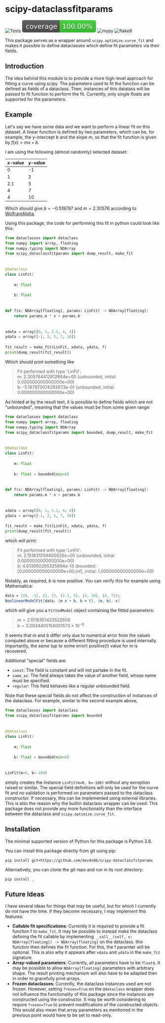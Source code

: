 # scipy-dataclassfitparams

![Tests](https://github.com/devds96/scipy-dataclassfitparams/actions/workflows/tests.yml/badge.svg)
[![Coverage](https://github.com/devds96/scipy-dataclassfitparams/raw/gh-pages/coverage/coverage_badge.svg)](https://devds96.github.io/scipy-dataclassfitparams/coverage/index.html)
![mypy](https://github.com/devds96/scipy-dataclassfitparams/actions/workflows/type.yml/badge.svg)
![flake8](https://github.com/devds96/scipy-dataclassfitparams/actions/workflows/lint.yml/badge.svg)


This package serves as a wrapper around `scipy.optimize.curve_fit` and
makes it possible to define dataclasses which define fit parameters
via their fields.

## Introduction

The idea behind this module is to provide a more high-level approach for
fitting a curve using scipy. The parameters used to fit the function can
be defined as fields of a dataclass. Then, instances of this datalass
will be passed to fit function to perform the fit. Currently, only
single floats are supported for the parameters.

## Example

Let's say we have some data and we want to perform a linear fit on this
dataset. A linear function is defined by two parameters, which can be,
for example, the y-intercept $b$ and the slope $m$, so that the fit
function is given by $f(x)=mx+b$.

I am using the following (almost randomly) selected dataset:

| $x$-value | $y$-value |
|-----------|-----------|
| 0         | -1        |
| 1         | 2         |
| 2.1       | 5         |
| 4         | 7         |
| 4         | 10        |

Which should give $b=-0.518797$ and $m=2.30576$ according to
[WolframAlpha](https://www.wolframalpha.com/input?i=linear+fit+%7B%280%2C+-1%29%2C+%281%2C+2%29%2C+%282.1%2C+5%29%2C+%284%2C+10%29%2C+%284%2C+7%29%7D).

Using this package, the code for performing this fit in python could
look like this:

```python
from dataclasses import dataclass
from numpy import array, floating
from numpy.typing import NDArray
from scipy_dataclassfitparams import dump_result, make_fit


@dataclass
class LinFit:

    m: float

    b: float


def f(x: NDArray[floating], params: LinFit) -> NDArray[floating]:
    return params.m * x + params.b


xdata = array([0, 1, 2.1, 4, 4])
ydata = array([-1, 2, 5, 7, 10])

fit_result = make_fit(LinFit, xdata, ydata, f)
print(dump_result(fit_result))
```

Which should print something like

> Fit performed with type 'LinFit':<br>
> m: 2.305764412812864e+00 (unbounded, initial: 0.000000000000000e+00)<br>
> b: -5.187970074292673e-01 (unbounded, initial: 0.000000000000000e+00)

As hinted at by the result text, it is possible to define fields which
are not "unbounded", meaning that the values must be from some given
range:

```python
from dataclasses import dataclass
from numpy import array, floating
from numpy.typing import NDArray
from scipy_dataclassfitparams import bounded, dump_result, make_fit


@dataclass
class LinFit:

    m: float

    b: float = bounded(min=0)


def f(x: NDArray[floating], params: LinFit) -> NDArray[floating]:
    return params.m * x + params.b


xdata = array([0, 1, 2.1, 4, 4])
ydata = array([-1, 2, 5, 7, 10])

fit_result = make_fit(LinFit, xdata, ydata, f)
print(dump_result(fit_result))
```

which will print:

>Fit performed with type 'LinFit':<br>
> m: 2.151831059405926e+00 (unbounded, initial: 0.000000000000000e+00)<br>
> b: 4.613950265325694e-13 (bounded: [0.000000000000000e+00;inf[, initial: 1.000000000000000e+00)

Notably, as required, $b$ is now positive. You can verify this for
example using Mathematica:


```mathematica
data = {{0, -1}, {1, 2}, {2.1, 5}, {4, 10}, {4, 7}};
NonlinearModelFit[data, {m x + b, b > 0}, {m, b}, x]
```

which will give you a `FittedModel` object containing the fitted
parameters:

> $m = 2.1518301433522606$<br>
> $b = 3.0934405158061573\times10^{-6}$

It seems that $m$ and $b$ differ only due to numerical error from the
values computed above or because a different fitting procedure is used
internally. Importantly, the *same* (up to some error) positive(!) value
for $m$ is recovered.

Additional "special" fields
are:

- `const`: The field is constant and will not partake in the fit.
- `same_as`: The field always takes the value of another field, whose
             name must be specified.
- `regular`: This field behaves like a regular unbounded field.

Note that these special fields do not affect the construction of
instances of the dataclass. For example, similar to the second example
above,

```python
from dataclasses import dataclass
from scipy_dataclassfitparams import bounded


@dataclass
class LinFit:

    m: float

    b: float = bounded(min=0)


LinFit(m=0, b=-100)
```

simply creates the instance `LinFit(m=0, b=-100)` without any exception
raised or similar. The special field definitions will only be used for
the curve fit and no validation is performed on parameters passed to the
dataclass constructor. If necessary, this can be implemented using
external libraries. This is also the reason why the builtin dataclass
wrapper can be used: This package does not provide any more
functionality than the interface between the dataclass and
`scipy.optimize.curve_fit`.


## Installation
The minimal supported version of Python for this package is Python 3.8.

You can install this package directly from git using pip:
```  
pip install git+https://github.com/devds96/scipy-dataclassfitparams
```

Alternatively, you can clone the git repo and run in its root directory:
```shell
pip install .
```


## Future Ideas

I have several ideas for things that may be useful, but for which I
currently do not have the time. If they become necessary, I may
implement this features:

- **Callable fit specifications**: Currently it is required to provide
  a fit function f to `make_fit`. It may be possible to instead make the
  dataclass defining the fit callable by implementing
  `__call__(self, x: NDArray[floating]) -> NDArray[floating]` on the
  dataclass. this function then defines the fit function. For this, the
  f paramter will be optional. This is also why it appears after
  `xdata` and `ydata` in the `make_fit` signature.
- **Array-valued parameters**: Currently, all parameters have to be
  `float`s. It may be possible to allow `NDArray[floating]` parameters
  with arbitrary shape. The result printing mechanism will also have to
  be adapted then in order to gracefully print arrays.
- **Frozen dataclasses**: Currently, the dataclass instances used are
  not frozen. However, setting `frozen=True` on the `@dataclass` wrapper
  does not influence the functionality of this package since the
  instances are constructed using the constructor. It may be worth
  considering to require `frozen=True` to prevent modifications of the
  constructed objects. This would also mean that array parameters as
  mentioned in the previous point would have to be set to read-only.